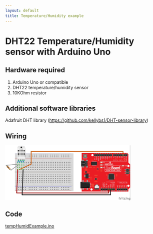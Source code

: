 ```yaml
---
layout: default
title: Temperature/Humidity example
---
```


#  DHT22 Temperature/Humidity sensor with Arduino Uno

## Hardware required
1. Arduino Uno or compatible
2. DHT22 temperature/humidity sensor
3. 10KOhm resistor

## Additional software libraries
Adafruit DHT library (https://github.com/kellybs1/DHT-sensor-library)

## Wiring

<img src="TempHumid_bb.jpg" width="400">

## Code

<a href ="tempHumidExample.ino">tempHumidExample.ino</a>
